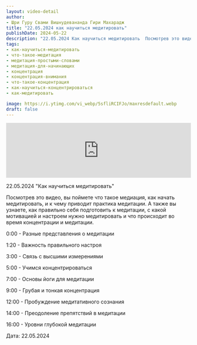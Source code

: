 ```yaml
---
layout: video-detail
author:
- Шри Гуру Свами Вишнудевананда Гири Махарадж
title: "22.05.2024 как научиться медитировать"
publishDate: 2024-05-22
description: "22.05.2024 Как научиться медитировать  Посмотрев это видео, вы поймете что такое медиация, как начать медитировать, и к чему приводит практика медитации. А также вы узнаете, как правильно себя подготовить к медитации, с какой мотивацией и настроем"
tags: 
- как-научиться-медитировать
- что-такое-медитация
- медитация-простыми-словами
- медитация-для-начинающих
- концентрация
- концентрация-внимания
- что-такое-концентрация
- как-научиться-концентрироваться
- как-медитировать

image: https://i.ytimg.com/vi_webp/5sfliRCIFJo/maxresdefault.webp
draft: false
---
```


<iframe width="100%" src="https://www.youtube.com/embed/5sfliRCIFJo" frameborder="0" allowfullscreen=""></iframe> 

 22.05.2024 "Как научиться медитировать"

 Посмотрев это видео, вы поймете что такое медиация, как начать медитировать, и к чему приводит практика медитации. А также вы узнаете, как правильно себя подготовить к медитации, с какой мотивацией и настроем нужно медитировать и что происходит во время концентрации и медитации.

  
 0:00 - Разные представления о медитации

 1:20 - Важность правильного настроя

 3:00 - Связь с высшими измерениями

 5:00 - Учимся концентрироваться

 7:00 - Основы йоги для медитации

 9:00 - Грубая и тонкая концентрация

 12:00 - Пробуждение медитативного сознания

 14:00 - Преодоление препятствий в медитации

 16:00 - Уровни глубокой медитации

  
 Дата: 22.05.2024

  

 
